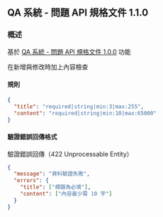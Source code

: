 ## QA 系統 - 問題 API 規格文件 1.1.0

### 概述

基於 [QA 系統 - 問題 API 規格文件 1.0.0](question-1.0.0.md) 功能

在新增與修改時加上內容檢查

#### 規則

```json
{
  "title": "required|string|min:3|max:255",
  "content": "required|string|min:10|max:65000"
}
```

#### 驗證錯誤回傳格式

驗證錯誤回傳（422 Unprocessable Entity）

```json
{
  "message": "資料驗證失敗",
  "errors": {
    "title": ["標題為必填"],
    "content": ["內容最少需 10 字"]
  }
}

```
